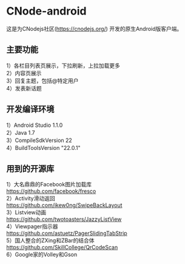 # CNode-android
这是为CNodejs社区(https://cnodejs.org/) 开发的原生Android版客户端。

## 主要功能
1）各栏目列表页展示，下拉刷新，上拉加载更多<br>
2）内容页展示<br>
3）回复主题，包括@特定用户<br>
4）发表新话题<br>

## 开发编译环境
1）Android Studio 1.1.0<br>
2）Java 1.7<br>
3）CompileSdkVersion 22<br>
4）BuildToolsVersion "22.0.1"<br>

## 用到的开源库
1）大名鼎鼎的Facebook图片加载库<br>
https://github.com/facebook/fresco<br>
2）Activity滑动返回<br>
https://github.com/ikew0ng/SwipeBackLayout<br>
3）Listview动画<br>
https://github.com/twotoasters/JazzyListView<br>
4）Viewpager指示器<br>
https://github.com/astuetz/PagerSlidingTabStrip<br>
5）国人整合的ZXing和ZBar的结合体<br>
https://github.com/SkillCollege/QrCodeScan<br>
6）Google家的Volley和Gson<br>
